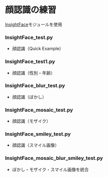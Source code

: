 # 顔認識の練習
[InsightFace](https://github.com/deepinsight/insightface)モジュールを使用

### InsightFace_test.py
- 顔認識（Quick Example）
### InsightFace_test1.py
- 顔認識（性別・年齢）
### InsightFace_blur_test.py
- 顔認識（ぼかし）
### InsightFace_mosaic_test.py
- 顔認識（モザイク）
### InsightFace_smiley_test.py
- 顔認識（スマイル画像）
### InsightFace_mosaic_blur_smiley_test.py
- ぼかし・モザイク・スマイル画像を統合